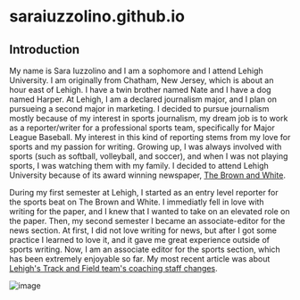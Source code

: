# saraiuzzolino.github.io
## Introduction
  My name is Sara Iuzzolino and I am a sophomore and I attend Lehigh University. I am originally from Chatham, New Jersey, which is about an hour east of Lehigh. I have a twin brother named Nate and I have a dog named Harper. At Lehigh, I am a declared journalism major, and I plan on pursueing a second major in marketing. I decided to pursue journalism mostly because of my interest in sports journalism, my dream job is to work as a reporter/writer for a professional sports team, specifically for Major League Baseball. My interest in this kind of reporting stems from my love for sports and my passion for writing. Growing up, I was always involved with sports (such as softball, volleyball, and soccer), and when I was not playing sports, I was watching them with my family. I decided to attend Lehigh University because of its award winning newspaper, [The Brown and White](https://thebrownandwhite.com/). 

During my first semester at Lehigh, I started as an entry level reporter for the sports beat on The Brown and White. I immediatly fell in love with writing for the paper, and I knew that I wanted to take on an elevated role on the paper. Then, my second semester I became an associate-editor for the news section. At first, I did not love writing for news, but after I got some practice I learned to love it, and it gave me great experience outside of sports writing. Now, I am an associate editor for the sports section, which has been extremely enjoyable so far. My most recent article was about [Lehigh's Track and Field team's coaching staff changes](https://thebrownandwhite.com/2022/09/07/track-and-field-teams-make-significant-changes-to-coaching-staff/). 



![image](https://thebrownandwhite.com/wp-content/uploads/2022/03/Headshot-612x1078.jpeg)
